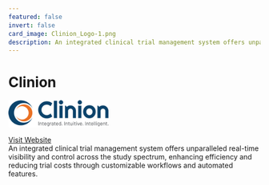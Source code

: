 ```yaml
---
featured: false
invert: false
card_image: Clinion_Logo-1.png
description: An integrated clinical trial management system offers unparalleled real-time visibility and control across the study spectrum, enhancing efficiency and reducing trial costs through customizable workflows and automated features.
---
```


# Clinion
<img src="Clinion_Logo-1.png" alt="Logo" style="max-width: 200px; height: auto;">

<a href="https://www.clinion.com/clinical-trial-management-system/">Visit Website</a>  
An integrated clinical trial management system offers unparalleled real-time visibility and control across the study spectrum, enhancing efficiency and reducing trial costs through customizable workflows and automated features.
